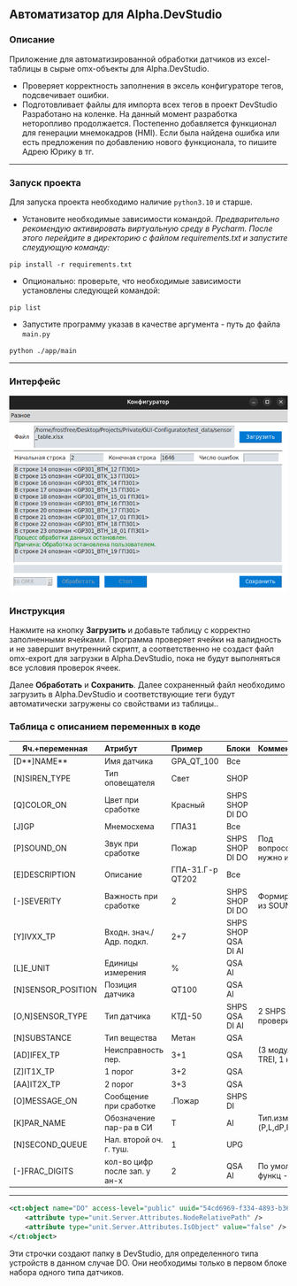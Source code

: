 ## Автоматизатор для Alpha.DevStudio
### Описание
Приложение для автоматизированной обработки датчиков из excel-таблицы в сырые omx-объекты для Alpha.DevStudio.
- Проверяет корректность заполнения в эксель конфигураторе тегов, подсвечивает ошибки.
- Подготовливает файлы для импорта всех тегов в проект DevStudio
Разработано на коленке. На данный момент разработка неторопливо продолжается. Постепенно добавляется функционал для генерации мнемокадров (HMI).
Если была найдена ошибка или есть предложения по добавлению нового функционала, то пишите Адрею Юрику в тг.

---

### Запуск проекта
Для запуска проекта необходимо наличие `python3.10` и старше.

- Установите необходимые зависимости командой.
_Предварительно рекомендую активировать виртуальную среду в Pycharm. После этого перейдите в директорию с файлом requirements.txt и запустите слеудующую команду:_
```shell
pip install -r requirements.txt
```
- Опционально: проверьте, что необходимые зависимости установлены следующей командой:
```shell
pip list
```

- Запустите программу указав в качестве аргумента - путь до файла `main.py`
```shell
python ./app/main
```

---

### Интерфейс
<div align="center">
    <img src="./public/img.png" alt="Картинка с программой">
</div>

### Инструкция

Нажмите на кнопку **Загрузить** и добавьте таблицу с корректно заполненными ячейками. 
Программа проверяет ячейки на валидность и не завершит внутренний скрипт, а соответственно не создаст файл omx-export для загрузки в Alpha.DevStudio, пока не будут выполняться все условия проверок ячеек.

Далее **Обработать** и **Сохранить**. Далее сохраненный файл необходимо загрузить в Alpha.DevStudio и соответствующие теги будут автоматически загружены со свойствами из таблицы..

### Таблица с описанием переменных в коде
| Яч.+переменная     | Атрибут                       | Пример           | Блоки               | Комментарий                |
| ------------------ |:----------------------------- |:---------------- | ------------------- | -------------------------- |
| [D**]NAME**        | Имя датчика                   | GPA_QT_100       | Все                 |                            |
| [N]SIREN_TYPE      | Тип оповещателя               | Свет             | SHOP                |                            |
| [Q]COLOR_ON        | Цвет при сработке             | Красный          | SHPS SHOP DI DO     |                            |
| [J]GP              | Мнемосхема                    | ГПА31            | Все                 |                            |
| [P]SOUND_ON        | Звук при сработке             | Пожар            | SHPS SHOP DI DO     | Под вопросом нужно или нет |
| [E]DESCRIPTION     | Описание                      | ГПА-31.Г-р QT202 | Все                 |                            |
| [-]SEVERITY        | Важность при сработке         | 2                | SHPS SHOP DI DO     | Формируется из SOUND_ON    |
| [Y]IVXX_TP         | Входн. знач./Адр. подкл.      | 2+7              | SHPS SHOP QSA DI AI |                            |
| [L]E_UNIT          | Единицы измерения             | %                | QSA AI              |                            |
| [N]SENSOR_POSITION | Позиция датчика               | QT100            | QSA AI              |                            |
| [O,N]SENSOR_TYPE   | Тип датчика                   | КТД-50           | SHPS QSA DI AI      | 2 SHPS AI проверить        |
| [N]SUBSTANCE       | Тип вещества                  | Метан            | QSA                 |                            |
| [AD]IFEX_TP        | Неисправность   пер.          | 3+1              | QSA                 | (3 модуль TREI, 1 канал)   |
| [Z]IT1X_TP         | 1 порог                       | 3+2              | QSA                 |                            |
| [AA]IT2X_TP        | 2 порог                       | 3+3              | QSA                 |                            |
| [O]MESSAGE_ON      | Сообщение при сработке        | .Пожар           | SHPS DI             |                            |
| [K]PAR_NAME        | Обозначение пар-ра в СИ       | T                | AI                  | Тип.изм.(P,L,dP,F)         |
| [N]SECOND_QUEUE    | Нал. второй оч. г. туш.       | 1                | UPG                 |                            |
| [-]FRAC_DIGITS     | кол-во цифр после зап. у ан-х | 2                | QSA AI              | По умолч. в функц - 2      |

---

```xml
<ct:object name="DO" access-level="public" uuid="54cd6969-f334-4893-b36b-dc9293cd4cba">
    <attribute type="unit.Server.Attributes.NodeRelativePath" />
    <attribute type="unit.Server.Attributes.IsObject" value="false" />
</ct:object>
```
Эти строчки создают папку в DevStudio, для определенного типа устройств в данном случае DO.
Они необходимы только в первом блоке набора одного типа датчиков.
